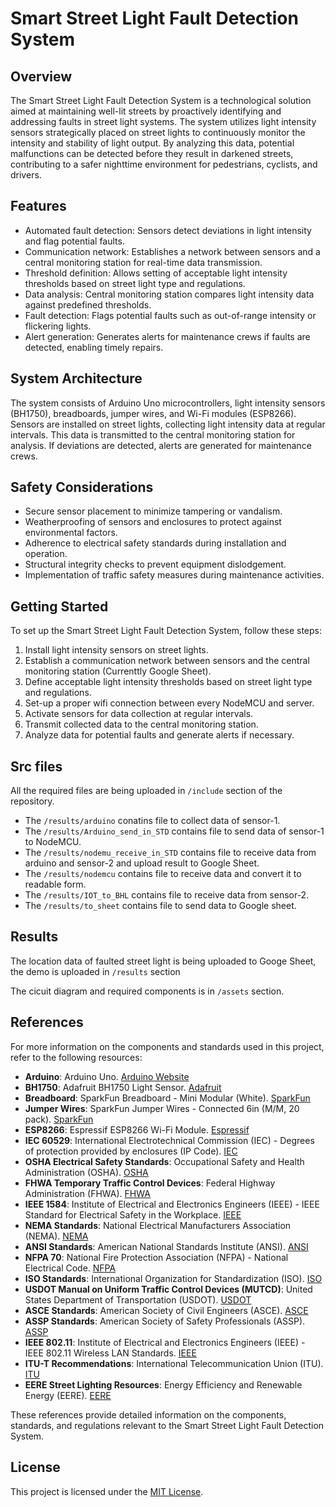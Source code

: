 # Smart Street Light Fault Detection System

## Overview

The Smart Street Light Fault Detection System is a technological solution aimed at maintaining well-lit streets by proactively identifying and addressing faults in street light systems. The system utilizes light intensity sensors strategically placed on street lights to continuously monitor the intensity and stability of light output. By analyzing this data, potential malfunctions can be detected before they result in darkened streets, contributing to a safer nighttime environment for pedestrians, cyclists, and drivers.

## Features

- Automated fault detection: Sensors detect deviations in light intensity and flag potential faults.
- Communication network: Establishes a network between sensors and a central monitoring station for real-time data transmission.
- Threshold definition: Allows setting of acceptable light intensity thresholds based on street light type and regulations.
- Data analysis: Central monitoring station compares light intensity data against predefined thresholds.
- Fault detection: Flags potential faults such as out-of-range intensity or flickering lights.
- Alert generation: Generates alerts for maintenance crews if faults are detected, enabling timely repairs.

## System Architecture

The system consists of Arduino Uno microcontrollers, light intensity sensors (BH1750), breadboards, jumper wires, and Wi-Fi modules (ESP8266). Sensors are installed on street lights, collecting light intensity data at regular intervals. This data is transmitted to the central monitoring station for analysis. If deviations are detected, alerts are generated for maintenance crews.

## Safety Considerations

- Secure sensor placement to minimize tampering or vandalism.
- Weatherproofing of sensors and enclosures to protect against environmental factors.
- Adherence to electrical safety standards during installation and operation.
- Structural integrity checks to prevent equipment dislodgement.
- Implementation of traffic safety measures during maintenance activities.

## Getting Started

To set up the Smart Street Light Fault Detection System, follow these steps:

1. Install light intensity sensors on street lights.
2. Establish a communication network between sensors and the central monitoring station (Currenttly Google Sheet).
3. Define acceptable light intensity thresholds based on street light type and regulations.
3. Set-up a proper wifi connection between every NodeMCU and server.
4. Activate sensors for data collection at regular intervals.
5. Transmit collected data to the central monitoring station.
6. Analyze data for potential faults and generate alerts if necessary.

## Src files

All the required files are being uploaded in `/include` section of the repository.

- The `/results/arduino` conatins file to collect data of sensor-1.
- The `/results/Arduino_send_in_STD` contains file to send data of sensor-1 to NodeMCU.
- The `/results/nodemu_receive_in_STD` contains file to receive data from arduino and sensor-2 and upload result to Google Sheet.
- The `/results/nodemcu` contains file to receive data and convert it to readable form.
- The `/results/IOT_to_BHL` contains file to receive data from sensor-2.
- The `/results/to_sheet` contains file to send data to Google sheet.

## Results

The location data of faulted street light is being uploaded to Googe Sheet, the demo is uploaded in `/results` section

The cicuit diagram and required components is in `/assets` section.

## References

For more information on the components and standards used in this project, refer to the following resources:

- **Arduino**: Arduino Uno. [Arduino Website](https://www.arduino.cc/en/Main/ArduinoBoardUno)
- **BH1750**: Adafruit BH1750 Light Sensor. [Adafruit](https://learn.adafruit.com/adafruit-bh1750-light-sensor-breakout)
- **Breadboard**: SparkFun Breadboard - Mini Modular (White). [SparkFun](https://www.sparkfun.com/products/12043)
- **Jumper Wires**: SparkFun Jumper Wires - Connected 6in (M/M, 20 pack). [SparkFun](https://www.sparkfun.com/products/8430)
- **ESP8266**: Espressif ESP8266 Wi-Fi Module. [Espressif](https://www.espressif.com/en/products/socs/esp8266)
- **IEC 60529**: International Electrotechnical Commission (IEC) - Degrees of protection provided by enclosures (IP Code). [IEC](https://www.iec.ch/standards/Catalogue/browseByPublicationDate.htm?c=2022%2F01)
- **OSHA Electrical Safety Standards**: Occupational Safety and Health Administration (OSHA). [OSHA](https://www.osha.gov/standards/electrical)
- **FHWA Temporary Traffic Control Devices**: Federal Highway Administration (FHWA). [FHWA](https://safety.fhwa.dot.gov/ttp/devices/)
- **IEEE 1584**: Institute of Electrical and Electronics Engineers (IEEE) - IEEE Standard for Electrical Safety in the Workplace. [IEEE](https://standards.ieee.org/standard/1584-2018.html)
- **NEMA Standards**: National Electrical Manufacturers Association (NEMA). [NEMA](https://www.nema.org/standards)
- **ANSI Standards**: American National Standards Institute (ANSI). [ANSI](https://www.ansi.org/standards)
- **NFPA 70**: National Fire Protection Association (NFPA) - National Electrical Code. [NFPA](https://www.nfpa.org/codes-and-standards/all-codes-and-standards/list-of-codes-and-standards/detail?code=70)
- **ISO Standards**: International Organization for Standardization (ISO). [ISO](https://www.iso.org/standards.html)
- **USDOT Manual on Uniform Traffic Control Devices (MUTCD)**: United States Department of Transportation (USDOT). [USDOT](https://mutcd.fhwa.dot.gov/)
- **ASCE Standards**: American Society of Civil Engineers (ASCE). [ASCE](https://www.asce.org/standards/)
- **ASSP Standards**: American Society of Safety Professionals (ASSP). [ASSP](https://www.assp.org/standards)
- **IEEE 802.11**: Institute of Electrical and Electronics Engineers (IEEE) - IEEE 802.11 Wireless LAN Standards. [IEEE](https://standards.ieee.org/standard/802_11-2016.html)
- **ITU-T Recommendations**: International Telecommunication Union (ITU). [ITU](https://www.itu.int/rec/T-REC/en)
- **EERE Street Lighting Resources**: Energy Efficiency and Renewable Energy (EERE). [EERE](https://www.energy.gov/eere/ssl/street-lighting-resources)

These references provide detailed information on the components, standards, and regulations relevant to the Smart Street Light Fault Detection System.


## License

This project is licensed under the [MIT License](LICENSE).
